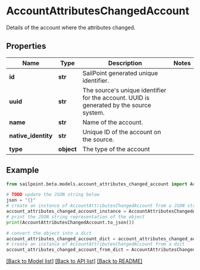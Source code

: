 # AccountAttributesChangedAccount

Details of the account where the attributes changed.

## Properties

Name | Type | Description | Notes
------------ | ------------- | ------------- | -------------
**id** | **str** | SailPoint generated unique identifier. | 
**uuid** | **str** | The source&#39;s unique identifier for the account. UUID is generated by the source system. | 
**name** | **str** | Name of the account. | 
**native_identity** | **str** | Unique ID of the account on the source. | 
**type** | **object** | The type of the account | 

## Example

```python
from sailpoint.beta.models.account_attributes_changed_account import AccountAttributesChangedAccount

# TODO update the JSON string below
json = "{}"
# create an instance of AccountAttributesChangedAccount from a JSON string
account_attributes_changed_account_instance = AccountAttributesChangedAccount.from_json(json)
# print the JSON string representation of the object
print(AccountAttributesChangedAccount.to_json())

# convert the object into a dict
account_attributes_changed_account_dict = account_attributes_changed_account_instance.to_dict()
# create an instance of AccountAttributesChangedAccount from a dict
account_attributes_changed_account_from_dict = AccountAttributesChangedAccount.from_dict(account_attributes_changed_account_dict)
```
[[Back to Model list]](../README.md#documentation-for-models) [[Back to API list]](../README.md#documentation-for-api-endpoints) [[Back to README]](../README.md)



